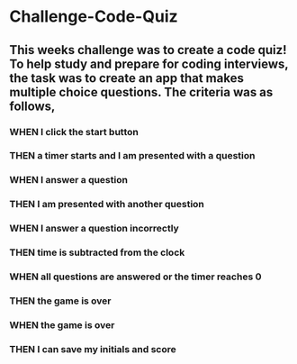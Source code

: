 # Challenge-Code-Quiz
## This weeks challenge was to create a code quiz! To help study and prepare for coding interviews, the task was to create an app that makes multiple choice questions. The criteria was as follows,
### WHEN I click the start button
### THEN a timer starts and I am presented with a question
### WHEN I answer a question
### THEN I am presented with another question
### WHEN I answer a question incorrectly
### THEN time is subtracted from the clock
### WHEN all questions are answered or the timer reaches 0
### THEN the game is over
### WHEN the game is over
### THEN I can save my initials and score